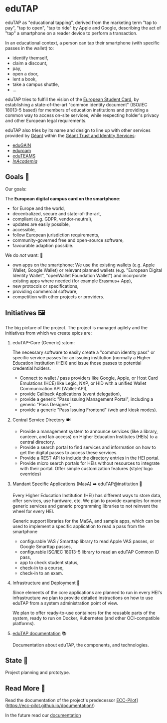 # eduTAP

eduTAP as "educational tapping", derived from the marketing term "tap to pay", "tap to open", "tap to ride" by Apple and Google, describing the act of "tap" a smartphone on a reader device to perform a transaction.

In an educational context, a person can tap their smartphone (with specific passes in the wallet) to:

- identify themself,
- claim a discount,
- pay,
- open a door,
- lent a book,
- take a campus shuttle,
- ...

eduTAP tries to fulfill the vision of the [European Student Card](https://erasmus-plus.ec.europa.eu/european-student-card-initiative/card), by establishing a state-of-the-art "common identity document" (ISO/IEC 18013-5 based) for members of education institutions and providing a common way to access on-site services, while respecting holder's privacy and other European legal requirements.

eduTAP also tries by its name and design to line up with other services provided by [Géant](https://geant.org/) within the [Géant Trust and Identity Services](https://geant.org/services/trust-and-identity-services/):

- [eduGAIN](https://edugain.org/)
- [eduroam](https://eduroam.org/)
- [eduTEAMS](https://eduteams.org/)
- *[InAcademia](https://inacademia.org/)*

## Goals :dart:

Our goals:

The **European digital campus card on the smartphone**:

- for Europe and the world,
- decentralized,
secure and state-of-the-art,
- compliant (e.g. GDPR, vendor-neutral),
- updates are easily possible,
- accessible,
- follow European jurisdiction requirements,
- community-governed free and open-source software,
- favourable adaption possible.

We do *not* want: :stop_sign:

- own apps on the smartphone: We use the existing wallets (e.g. Apple Wallet, Google Wallet) or relevant planned wallets (e.g. "European Digital Identity Wallet", "openWallet Foundation Wallet") and incorporate existing apps where needed (for example Erasmus+ App),
- new protocols or specifications,
- providing commercial software,
- competition with other projects or providers.

## Initiatives :framed_picture:

The big picture of the project.
The project is managed agilely and the initiatives from which we create epics are:


1. eduTAP-Core (Generic) :atom:

   The necessary software to easily create a "common identity pass" or specific service passes for an issuing institution (normally a Higher Education Institution (HEI)) and issue those passes to potential credential holders.

   - Connect to wallet / pass providers like Google, Apple, or Host Card Emulations (HCE) like Legic, NXP, or HID with a unified Wallet Communication API (Wallet-API),
   - provide Callback Applications (event delegation),
   - provide a generic "Pass Issuing Management Portal", including a generic "Pass Designer",
   - provide a generic "Pass Issuing Frontend" (web and kiosk modes).

1. Central Service Directory :plate_with_cutlery:

   - Provide a management system to announce services (like a library, canteen, and lab access) on Higher Education Institutes (HEIs) to a central directory.
   - Provide a search portal to find services and information on how to get the digital passes to access these services.
   - Provide a REST API to include the directory entries in the HEI portal.
   - Provide micro search portals for HEIs without resources to integrate with their portal. Offer simple customization features (style/ logo overrides)

1. Mandant Specific Applications (MasA) :arrow_right: eduTAP@institution :hamburger:

   Every Higher Education Institution (HEI) has different ways to store data, offer services, use hardware, etc.
   We plan to provide examples for more generic services and generic programming libraries to not reinvent the wheel for every HEI.

   Generic support libraries for the MaSA, and sample apps, which can be used to implement a specific application to read a pass from the smartphone

   - configurable VAS / Smarttap library to read Apple VAS passes, or Google Smarttap passes,
   - configurable ISO/IEC 18013-5 library to read an eduTAP Common ID pass,
   - app to check student status,
   - check-in to a course,
   - check-in to an exam.

1. Infrastructure and Deployment :bento:

   Since elements of the core applications are planned to run in every HEI's infrastructure we plan to provide detailed instructions on how to use eduTAP from a system administration point of view.

   We plan to offer ready-to-use containers for the reusable parts of the system, ready to run on Docker, Kubernetes (and other OCI-compatible platforms).

1. [eduTAP documentation](https://docs.edutap.eu/) :books:

   Documentation about eduTAP, the components, and technologies.


## State :footprints:

Project planning and prototype.

## Read More :open_book:

Read the documentation of the project's predecessor [ECC-Pilot](https://ecc-pilot.github.io/documentation/)](https://ecc-pilot.github.io/documentation/)

In the future read our [documentation](https://docs.edutap.eu/)
